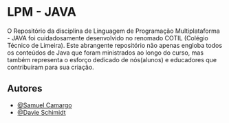 # LPM - JAVA

O Repositório da disciplina de Linguagem de Programação Multiplataforma - JAVA foi cuidadosamente desenvolvido no renomado COTIL (Colégio Técnico de Limeira). Este abrangente repositório não apenas engloba todos os conteúdos de Java que foram ministrados ao longo do curso, mas também representa o esforço dedicado de nós(alunos) e educadores que contribuíram para sua criação.


## Autores

- [@Samuel Camargo](https://github.com/SamukaCode)
- [@Davie Schimidt](https://github.com/daviesf)

